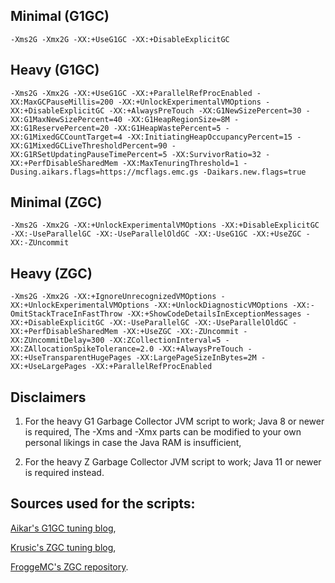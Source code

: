 ## Minimal (G1GC)

`-Xms2G -Xmx2G -XX:+UseG1GC -XX:+DisableExplicitGC`

## Heavy (G1GC)

`-Xms2G -Xmx2G -XX:+UseG1GC -XX:+ParallelRefProcEnabled -XX:MaxGCPauseMillis=200 -XX:+UnlockExperimentalVMOptions -XX:+DisableExplicitGC -XX:+AlwaysPreTouch -XX:G1NewSizePercent=30 -XX:G1MaxNewSizePercent=40 -XX:G1HeapRegionSize=8M -XX:G1ReservePercent=20 -XX:G1HeapWastePercent=5 -XX:G1MixedGCCountTarget=4 -XX:InitiatingHeapOccupancyPercent=15 -XX:G1MixedGCLiveThresholdPercent=90 -XX:G1RSetUpdatingPauseTimePercent=5 -XX:SurvivorRatio=32 -XX:+PerfDisableSharedMem -XX:MaxTenuringThreshold=1 -Dusing.aikars.flags=https://mcflags.emc.gs -Daikars.new.flags=true`

## Minimal (ZGC)

`-Xms2G -Xmx2G -XX:+UnlockExperimentalVMOptions -XX:+DisableExplicitGC -XX:-UseParallelGC -XX:-UseParallelOldGC -XX:-UseG1GC -XX:+UseZGC -XX:-ZUncommit`

## Heavy (ZGC)

`-Xms2G -Xmx2G -XX:+IgnoreUnrecognizedVMOptions -XX:+UnlockExperimentalVMOptions -XX:+UnlockDiagnosticVMOptions -XX:-OmitStackTraceInFastThrow -XX:+ShowCodeDetailsInExceptionMessages -XX:+DisableExplicitGC -XX:-UseParallelGC -XX:-UseParallelOldGC -XX:+PerfDisableSharedMem -XX:+UseZGC -XX:-ZUncommit -XX:ZUncommitDelay=300 -XX:ZCollectionInterval=5 -XX:ZAllocationSpikeTolerance=2.0 -XX:+AlwaysPreTouch -XX:+UseTransparentHugePages -XX:LargePageSizeInBytes=2M -XX:+UseLargePages -XX:+ParallelRefProcEnabled`

## Disclaimers

1. For the heavy G1 Garbage Collector JVM script to work; Java 8 or newer is required, The -Xms and -Xmx parts can be modified to your own personal likings in case the Java RAM is insufficient,

2. For the heavy Z Garbage Collector JVM script to work; Java 11 or newer is required instead.


## Sources used for the scripts:

[Aikar's G1GC tuning blog](https://aikar.co/2018/07/02/tuning-the-jvm-g1gc-garbage-collector-flags-for-minecraft),

[Krusic's ZGC tuning blog](https://krusic22.com/2020/03/25/higher-performance-crafting-using-jdk11-and-zgc),

[FroggeMC's ZGC repository](https://github.com/FroggeMC/MC-Java-Flags).
